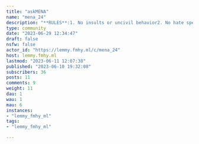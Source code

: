 ```yaml
---
title: "askMENA" 
name: "mena_24"
description: "**RULES**:1. No insults or uncivil behavior2. No hate speech3. Homophobia is not allowed4. No Preaching5. No Fake News6. No Trolling7. No Extremism8. Memes allowed9. Follow instance rules10. English Only11. Posts and Polls must be genuine12. Posts must be related to MENA13. No Low Effort Posts"
type: community
date: "2023-06-29 12:34:47"
draft: false
nsfw: false
actor_id: "https://lemmy.fmhy.ml/c/mena_24"
host: lemmy.fmhy.ml
lastmod: "2023-06-11 12:07:38"
published: "2023-06-10 19:32:08"
subscribers: 36
posts: 11
comments: 9
weight: 11
dau: 1
wau: 1
mau: 6
instances:
- "lemmy_fmhy_ml"
tags: 
- "lemmy_fmhy_ml"

---
```

